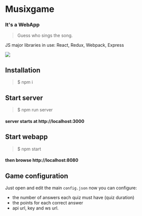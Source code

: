 # Musixgame
### It's a WebApp

> Guess who sings the song.

JS major libraries in use:
React, Redux, Webpack, Express

![](https://i.imgur.com/MJtBirg.png)

## Installation

> $ npm i

## Start server

> $ npm run server

#### server starts at http://localhost:3000


## Start webapp

> $ npm start


#### then browse http://localhost:8080

## Game configuration

Just open and edit the main `config.json` now you can configure:
- the number of answers each quiz must have (quiz duration)
- the points for each correct answer
- api url, key and ws url.
